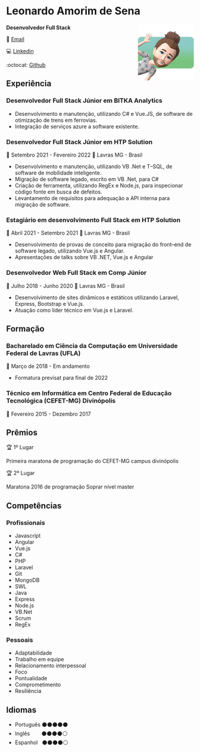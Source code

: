 # Leonardo Amorim de Sena

<img src="avatar.jpeg" alt="drawing" style="float:right;width:150px;height:150px;"/>

**Desenvolvedor Full Stack**



📧 [Email](mailto:leonardo.am.sena@gmail.com) 

💻 [Linkedin](https://linkedin.com/in/leoamsena) 

:octocat: [Github](https://github.com/leoamsena/)

## Experiência
### Desenvolvedor Full Stack Júnior em BITKA Analytics
- Desenvolvimento e manutenção, utilizando C# e Vue.JS, de software de otimização de trens em ferrovias. 
- Integração de serviços azure a software existente.  

### Desenvolvedor Full Stack Júnior em HTP Solution

📆 Setembro 2021 - Fevereiro 2022  📍 Lavras MG - Brasil
- Desenvolvimento e manutenção, utilizando VB .Net e T–SQL, de software de mobilidade inteligente.
- Migração de software legado, escrito em VB .Net, para C#
- Criação de ferramenta, utilizando RegEx e Node.js, para inspecionar código fonte em busca de defeitos.
- Levantamento de requisitos para adequação a API interna para migração de software.

### Estagiário em desenvolvimento Full Stack em HTP Solution
📆 Abril 2021 - Setembro 2021  📍 Lavras MG - Brasil
- Desenvolvimento de provas de conceito para migração do front–end de software legado, utilizando Vue.js e Angular.
- Apresentações de talks sobre VB .NET, Vue.js e Angular

### Desenvolvedor Web Full Stack em Comp Júnior
📆 Julho 2018 - Junho 2020  📍 Lavras MG - Brasil
- Desenvolvimento de sites dinâmicos e estáticos utilizando Laravel, Express, Bootstrap e Vue.js.
- Atuação como líder técnico em Vue.js e Laravel.

## Formação
### Bacharelado em Ciência da Computação em Universidade Federal de Lavras (UFLA)
📆 Março de 2018 - Em andamento
- Formatura previsat para final de 2022

### Técnico em Informática em Centro Federal de Educação Tecnológica (CEFET-MG) Divinópolis
📆 Fevereiro 2015 - Dezembro 2017

## Prêmios
🏆 1º Lugar 

Primeira maratona de programação do CEFET-MG campus divinópolis

🏆 2º Lugar 

Maratona 2016 de programação Soprar nível master

## Competências
### Profissionais 
- Javascript 
- Angular
- Vue.js
- C#
- PHP
- Laravel
- Git
- MongoDB
- SWL
- Java
- Express
- Node.js
- VB.Net
- Scrum
- RegEx

### Pessoais
- Adaptabilidade
- Trabalho em equipe
- Relacionamento interpessoal
- Foco
- Pontualidade
- Comprometimento 
- Resiliência


## Idiomas
- Português ⚫⚫⚫⚫⚫ 
- Inglês &nbsp;&nbsp;&nbsp;&nbsp;&nbsp;&nbsp;&nbsp;⚫⚫⚫⚫⚪
- Espanhol  &nbsp;&nbsp;⚫⚫⚫⚫⚪


